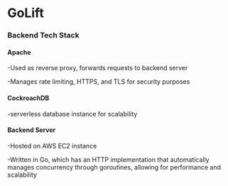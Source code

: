 # GoLift


### Backend Tech Stack

#### Apache
-Used as reverse proxy, forwards requests to backend server

-Manages rate limiting, HTTPS, and TLS for security purposes


#### CockroachDB
-serverless database instance for scalability


#### Backend Server
-Hosted on AWS EC2 instance

-Written in Go, which has an HTTP implementation that automatically manages concurrency through goroutines, allowing for performance and scalability


